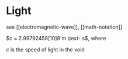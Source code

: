 # Light

see [[electromagnetic-wave]], [[math-notation]]

$c = 2.99792458[10]8'm \text- s$, where

$c$ is the speed of light in the void
